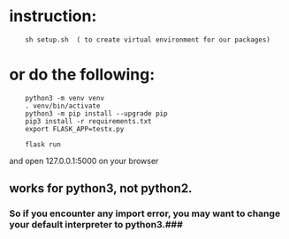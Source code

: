 # instruction: #

        sh setup.sh  ( to create virtual environment for our packages)

# or do the following: #
        python3 -m venv venv
        . venv/bin/activate
        python3 -m pip install --upgrade pip
        pip3 install -r requirements.txt
        export FLASK_APP=testx.py
        
        flask run
and open 127.0.0.1:5000 on your browser

## works for python3, not python2. ##  
### So if you encounter any import error, you may want to change your default interpreter to python3.###


